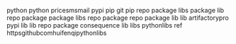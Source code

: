 python python pricesmsmail pypi pip git pip repo package libs package lib repo package package libs repo package repo package lib lib artifactorypro pypi lib lib repo package consequence lib libs pythonlibs ref httpsgithubcomhuifenqipythonlibs